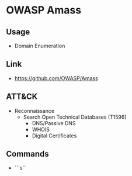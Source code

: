 # OWASP Amass

## Usage
   - Domain Enumeration

## Link
   - https://github.com/OWASP/Amass

## ATT&CK 
   - Reconnaissance
     - Search Open Technical Databases (T1596)
       - DNS/Passive DNS
       - WHOIS
       - Digital Certificates 

## Commands
   - ```s``
